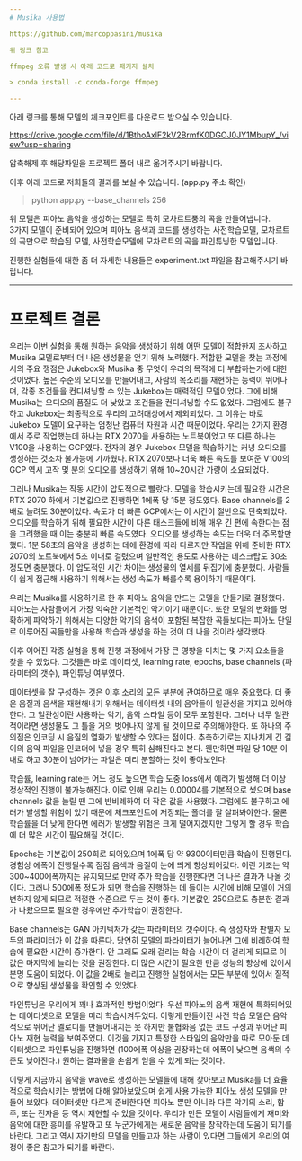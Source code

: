 ```yaml
---
# Musika 사용법

https://github.com/marcoppasini/musika

위 링크 참고

ffmpeg 오류 발생 시 아래 코드로 패키지 설치

> conda install -c conda-forge ffmpeg

---
```


아래 링크를 통해 모델의 체크포인트를 다운로드 받으실 수 있습니다.

https://drive.google.com/file/d/1BthoAxlF2kV2BrmfK0DGOJ0JY1MbupY_/view?usp=sharing

압축해제 후 해당파일을 프로젝트 폴더 내로 옮겨주시기 바랍니다.

이후 아래 코드로 저희들의 결과를 보실 수 있습니다. (app.py 주소 확인)

> python app.py --base_channels 256 

위 모델은 피아노 음악을 생성하는 모델로 특히 모차르트풍의 곡을 만들어냅니다.  
3가지 모델이 준비되어 있으며 피아노 음색과 코드를 생성하는 사전학습모델, 모차르트의 곡만으로 학습된 모델, 사전학습모델에 모차르트의 곡을 파인튜닝한 모델입니다.  

진행한 실험들에 대한 좀 더 자세한 내용들은 experiment.txt 파일을 참고해주시기 바랍니다.

---

# 프로젝트 결론

우리는 이번 실험을 통해 원하는 음악을 생성하기 위해 어떤 모델이 적합한지 조사하고 Musika 모델로부터 더 나은 생성물을 얻기 위해 노력했다.  적합한 모델을 찾는 과정에서의 주요 쟁점은 Jukebox와 Musika 중 무엇이 우리의 목적에 더 부합하는가에 대한 것이었다. 높은 수준의 오디오를 만들어내고, 사람의 목소리를 재현하는 능력이 뛰어나며, 각종 조건들을 컨디셔닝할 수 있는 Jukebox는 매력적인 모델이었다. 그에 비해 Musika는 오디오의 품질도 더 낮았고 조건들을 컨디셔닝할 수도 없었다. 그럼에도 불구하고 Jukebox는 최종적으로 우리의 고려대상에서 제외되었다. 그 이유는 바로 Jukebox 모델이 요구하는 엄청난 컴퓨터 자원과 시간 때문이었다. 우리는 2가지 환경에서 주로 작업했는데 하나는 RTX 2070을 사용하는 노트북이었고 또 다른 하나는 V100을 사용하는 GCP였다. 전자의 경우 Jukebox 모델을 학습하기는 커녕 오디오를 생성하는 것조차 불가능에 가까웠다. RTX 2070보다 더욱 빠른 속도를 보여준  V100의 GCP 역시 고작 몇 분의 오디오를 생성하기 위해 10~20시간 가량이 소요되었다.

 그러나 Musika는 작동 시간이 압도적으로 빨랐다. 모델을 학습시키는데 필요한 시간은 RTX 2070 하에서 기본값으로 진행하면 1에폭 당 15분 정도였다. Base channels를 2배로 늘려도 30분이었다. 속도가 더 빠른 GCP에서는 이 시간이 절반으로 단축되었다. 오디오를 학습하기 위해 필요한 시간이 다른 태스크들에 비해 매우 긴 편에 속한다는 점을 고려했을 때 이는 충분히 빠른 속도였다. 오디오를 생성하는 속도는 더욱 더 주목할만했다. 1분 58초의 음악을 생성하는 데에 환경에 따라 다르지만 작업을 위해 준비한 RTX 2070의 노트북에서 5초 이내로 걸렸으며 일반적인 용도로 사용하는 데스크탑도 30초 정도면 충분했다. 이 압도적인 시간 차이는 생성물의 열세를 뒤집기에 충분했다. 사람들이 쉽게 접근해 사용하기 위해서는 생성 속도가 빠를수록 용이하기 때문이다.

 우리는 Musika를 사용하기로 한 후 피아노 음악을 만드는 모델을 만들기로 결정했다. 피아노는 사람들에게 가장 익숙한 기본적인 악기이기 때문이다. 또한 모델의 변화를 명확하게 파악하기 위해서는 다양한 악기의 음색이 포함된 복잡한 곡들보다는 피아노 단일로 이루어진 곡들만을 사용해 학습과 생성을 하는 것이 더 나을 것이라 생각했다.

 이후 이어진 각종 실험을 통해 진행 과정에서 가장 큰 영향을 미치는 몇 가지 요소들을 찾을 수 있었다. 그것들은 바로 데이터셋, learning rate, epochs, base channels (파라미터의 갯수), 파인튜닝 여부였다.

 데이터셋을 잘 구성하는 것은 이후 소리의 모든 부분에 관여하므로 매우 중요했다. 더 좋은 음질과 음색을 재현해내기 위해서는 데이터셋 내의 음악들이 일관성을 가지고 있어야한다. 그 일관성이란 사용하는 악기, 음악 스타일 등이 모두 포함된다. 그러나 너무 일관적이라면 생성물도 그 틀을 거의 벗어나지 않게 될 것이므로 주의해야한다. 또 하나의 주의점은 인코딩 시 음질의 열화가 발생할 수 있다는 점이다. 추측하기로는 지나치게 긴 길이의 음악 파일을 인코더에 넣을 경우 특히 심해진다고 본다. 웬만하면 파일 당 10분 이내로 하고 30분이 넘어가는 파일은 미리 분할하는 것이 좋아보인다.

 학습률, learning rate는 어느 정도 높으면 학습 도중 loss에서 에러가 발생해 더 이상 정상적인 진행이 불가능해진다. 이로 인해 우리는 0.00004를 기본적으로 썼으며 base channels 값을 늘릴 땐 그에 반비례하여 더 작은 값을 사용했다. 그럼에도 불구하고 에러가 발생할 위험이 있기 때문에 체크포인트에 저장되는 폴더를 잘 살펴봐야한다. 물론 학습률을 더 낮게 한다면 에러가 발생할 위험은 크게 떨어지겠지만 그렇게 할 경우 학습에 더 많은 시간이 필요해질 것이다.

 Epochs는 기본값이 250회로 되어있으며 1에폭 당 약 9300이터만큼 학습이 진행된다. 경험상 에폭이 진행될수록 점점 음색과 음질이 눈에 띄게 향상되어갔다. 이런 기조는 약 300~400에폭까지는 유지되므로 만약 추가 학습을 진행한다면 더 나은 결과가 나올 것이다. 그러나 500에폭 정도가 되면 학습을 진행하는 데 들이는 시간에 비해 모델이 거의 변하지 않게 되므로 적절한 수준으로 두는 것이 좋다. 기본값인 250으로도 충분한 결과가 나왔으므로 필요한 경우에만 추가학습이 권장한다.

 Base channels는 GAN 아키텍처가 갖는 파라미터의 갯수이다. 즉 생성자와 판별자 모두의 파라미터가 이 값을 따른다. 당연히 모델의 파라미터가 늘어나면 그에 비례하여 학습에 필요한 시간이 증가한다. 안 그래도 오래 걸리는 학습 시간이 더 걸리게 되므로 이 값은 마지막에 늘리는 것을 권장한다. 더 많은 시간이 필요한 만큼 성능의 향상에 있어서 분명 도움이 되었다. 이 값을 2배로 늘리고 진행한 실험에서는 모든 부분에 있어서 질적으로 향상된 생성물을 확인할 수 있었다.

 파인튜닝은 우리에게 꽤나 효과적인 방법이었다. 우선 피아노의 음색 재현에 특화되어있는 데이터셋으로 모델을 미리 학습시켜두었다. 이렇게 만들어진 사전 학습 모델은 음악적으로 뛰어난 멜로디를 만들어내지는 못 하지만 불협화음 없는 코드 구성과 뛰어난 피아노 재현 능력을 보여주었다. 이것을 가지고 특정한 스타일의 음악만을 따로 모아둔 데이터셋으로 파인튜닝을 진행하면 (100에폭 이상을 권장하는데 에폭이 낮으면 음색의 수준도 낮아진다.) 원하는 결과물을 손쉽게 얻을 수 있게 되는 것이다.

 이렇게 지금까지 음악을 wave로 생성하는 모델들에 대해 찾아보고 Musika를 더 효율적으로 학습시키는 방법에 대해 알아보았으며 쉽게 사용 가능한 피아노 생성 모델을 만들어 보았다. 데이터셋만 다르게 준비한다면 피아노 뿐만 아니라 다른 악기의 소리, 합주, 또는 전자음 등 역시 재현할 수 있을 것이다. 우리가 만든 모델이 사람들에게 재미와 음악에 대한 흥미를 유발하고 또 누군가에게는 새로운 음악을 창작하는데 도움이 되기를 바란다. 그리고 역시 자기만의 모델을 만들고자 하는 사람이 있다면 그들에게 우리의 여정이 좋은 참고가 되기를 바란다.
